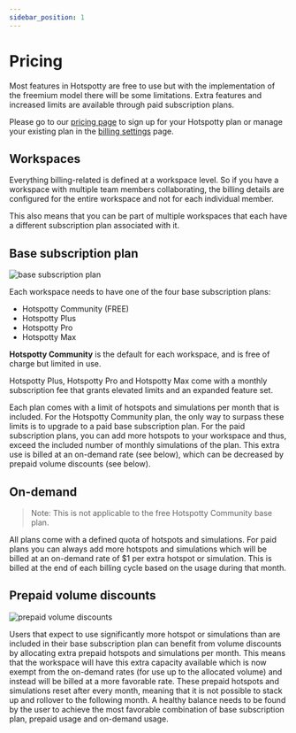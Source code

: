 ```yaml
---
sidebar_position: 1
---
```


# Pricing

Most features in Hotspotty are free to use but with the implementation of the freemium model there will be some limitations. Extra features and increased limits are available through paid subscription plans.

Please go to our [pricing page](https://app.hotspotty.net/pricing) to sign up for your Hotspotty plan or manage your existing plan in the [billing settings](https://app.hotspotty.net/workspace/settings/billing) page.

## Workspaces

Everything billing-related is defined at a workspace level. So if you have a workspace with multiple team members collaborating, the billing details are configured for the entire workspace and not for each individual member.

This also means that you can be part of multiple workspaces that each have a different subscription plan associated with it.

## Base subscription plan

![base subscription plan](/img/pricing/pricing-1.png)

Each workspace needs to have one of the four base subscription plans:

- Hotspotty Community (FREE)
- Hotspotty Plus
- Hotspotty Pro
- Hotspotty Max

**Hotspotty Community** is the default for each workspace, and is free of charge but limited in use.

Hotspotty Plus, Hotspotty Pro and Hotspotty Max come with a monthly subscription fee that grants elevated limits and an expanded feature set.

Each plan comes with a limit of hotspots and simulations per month that is included. For the Hotspotty Community plan, the only way to surpass these limits is to upgrade to a paid base subscription plan. For the paid subscription plans, you can add more hotspots to your workspace and thus, exceed the included number of monthly simulations of the plan. This extra use is billed at an on-demand rate (see below), which can be decreased by prepaid volume discounts (see below).

## On-demand

> Note: This is not applicable to the free Hotspotty Community base plan.

All plans come with a defined quota of hotspots and simulations. For paid plans you can always add more hotspots and simulations which will be billed at an on-demand rate of $1 per extra hotspot or simulation. This is billed at the end of each billing cycle based on the usage during that month.

## Prepaid volume discounts

![prepaid volume discounts](/img/pricing/pricing-2.png)

Users that expect to use significantly more hotspot or simulations than are included in their base subscription plan can benefit from volume discounts by allocating extra prepaid hotspots and simulations per month. This means that the workspace will have this extra capacity available which is now exempt from the on-demand rates (for use up to the allocated volume) and instead will be billed at a more favorable rate. These prepaid hotspots and simulations reset after every month, meaning that it is not possible to stack up and rollover to the following month. A healthy balance needs to be found by the user to achieve the most favorable combination of base subscription plan, prepaid usage and on-demand usage.

